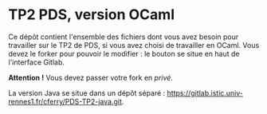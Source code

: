 # TP2 PDS, version OCaml

Ce dépôt contient l'ensemble des fichiers dont vous avez besoin pour travailler
sur le TP2 de PDS, si vous avez choisi de travailler en OCaml. Vous devez le
forker pour pouvoir le modifier : le bouton se situe en haut de l'interface
Gitlab.

**Attention !** Vous devez passer votre fork en *privé*.

La version Java se situe dans un dépôt séparé :
https://gitlab.istic.univ-rennes1.fr/cferry/PDS-TP2-java.git.
